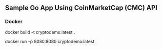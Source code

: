 ## Sample Go App Using CoinMarketCap (CMC) API

### Docker

docker build -t cryptodemo:latest .

docker run -p 8080:8080 cryptodemo:latest
